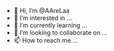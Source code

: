 - 👋 Hi, I’m @AAreLaa
- 👀 I’m interested in ...
- 🌱 I’m currently learning ...
- 💞️ I’m looking to collaborate on ...
- 📫 How to reach me ...

<!---
AAreLaa/AAreLaa is a ✨ special ✨ repository because its `README.md` (this file) appears on your GitHub profile.
You can click the Preview link to take a look at your changes.
--->
